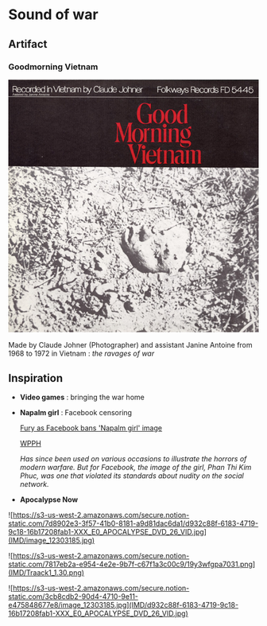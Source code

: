 # Sound of war

## Artifact 

### Goodmorning Vietnam

![IMD/Good_morning_vietnam.jpg](IMD/Good_morning_vietnam.jpg)

Made by Claude Johner (Photographer) and assistant Janine Antoine from 1968 to 1972 in Vietnam : <em>the ravages of war</em>

## Inspiration

- **Video games** : bringing the war home 

- **Napalm girl** : Facebook censoring

  [Fury as Facebook bans 'Napalm girl' image](https://www.bbc.com/news/technology-37318031)
  
  [WPPH](https://janrosseel.com/archive%2Fwpph)
  
  <em>Has since been used on various occasions to illustrate the horrors of modern warfare. But for Facebook, 
  the image of the girl, Phan Thi Kim Phuc, was one that violated its standards about nudity on the social network.</em>

- **Apocalypse Now**

![https://s3-us-west-2.amazonaws.com/secure.notion-static.com/7d8902e3-3f57-41b0-8181-a9d81dac6da1/d932c88f-6183-4719-9c18-16b17208fab1-XXX_E0_APOCALYPSE_DVD_26_VID.jpg](IMD/image_12303185.jpg)

![https://s3-us-west-2.amazonaws.com/secure.notion-static.com/7817eb2a-e954-4e2e-9b7f-c67f1a3c00c9/19y3wfgpa7031.png](IMD/Traack1_1.30.png)

![https://s3-us-west-2.amazonaws.com/secure.notion-static.com/3cb8cdb2-90d4-4710-9e11-e475848677e8/image_12303185.jpg](IMD/d932c88f-6183-4719-9c18-16b17208fab1-XXX_E0_APOCALYPSE_DVD_26_VID.jpg)


